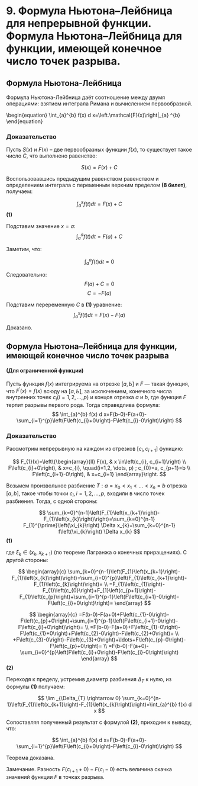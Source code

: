 # 9. Формула Ньютона–Лейбница для непрерывной функции. Формула Ньютона–Лейбница для функции, имеющей конечное число точек разрыва.


## Формула Ньютона-Лейбница

Формула Ньютона-Лейбница даёт соотношение между двумя операциями: взятием интеграла Римана и вычислением первообразной.


\begin{equation}
\int_{a}^{b} f(x) d x=\left.\mathcal{F}(x)\right|_{a} ^{b}
\end{equation}

### Доказательство
Пусть $S(x)$ и $F(x)$ – две первообразных функции $f(x)$, то существует такое число $C$, что выполнено равенство:

$$
S(x)=F(x)+C
$$

Воспользовавшись предыдущим равенством равенством и определением интеграла с переменным верхним пределом **(8 билет)**, получаем:

$$
\int_{a}^{x} f(t) d t=F(x)+C
$$    **(1)**

Подставим значение $x = a$:
$$
\int_{a}^{a} f(t) d t=F(a)+C
$$

Заметим, что:

$$
\int_{a}^{a} f(t) d t=0
$$

Следовательно:
$$F(a)+C=0$$
$$C=-F(a)$$

Подставим переременную $C$ в **(1)** уравнение:
$$
\int_{a}^{x} f(t) d t=F(x)-F(a)
$$

Доказано.



## Формула Ньютона–Лейбница для функции, имеющей конечное число точек разрыва

#### **(Для ограниченной функции)**

Пусть функция $f(x)$ интегрируема на отрезке $[а,Ь]$ и $F$ — такая функция, что $F^{\prime}(x)=f(x)$ всюду на $[а, Ь]$, за исключением, конечного числа внутренних точек $c_{i}(i=1,2, \dots, p)$ и концов отрезка $а$ и $b$, где функция $F$ терпит разрывы первого рода. 
Тогда справедлива формула:
$$
\int_{a}^{b} f(x) d x=F(b-0)-F(a+0)-\sum_{i=1}^{p}\left(F\left(c_{i}+0\right)-F\left(c_{i}-0\right)\right)
$$

### Доказательство

Рассмотрим непрерывную на каждом из отрезков $\left[c_{i}, c_{i+1}\right]$ функцию:

$$
F_{1}(x)=\left\{\begin{array}{ll}
F(x), & x \in\left(c_{i}, c_{i+1}\right) \\
F\left(c_{i}+0\right), & x=c_{i}, \quad(i=1,2, \dots, p) ; c_{0}=a, c_{p+1}=b \\
F\left(c_{i+1}-0\right), & x=c_{i+1}
\end{array}\right.
$$

Возьмем произвольное разбиение $T: a=x_{0}<x_{1}<\ldots<x_{n}=b$ отрезка $[а,b]$, такое чтобы точки $c_{i}, i=1,2, \dots, p$, входили в число точек разбиения. 
Тогда, с одной стороны:

$$
\sum_{k=0}^{n-1}\left(F_{1}\left(x_{k+1}\right)-F_{1}\left(x_{k}\right)\right)=\sum_{k=0}^{n-1} F_{1}^{\prime}\left(\xi_{k}\right) \Delta x_{k}=\sum_{k=0}^{n-1} f\left(\xi_{k}\right) \Delta x_{k}
$$
**(1)**

где $\xi_{k} \in\left(x_{k}, x_{k+1}\right)$ (по теореме Лагранжа о конечных приращениях). 
С другой стороны:

$$
\begin{array}{c}
\sum_{k=0}^{n-1}\left(F_{1}\left(x_{k+1}\right)-F_{1}\left(x_{k}\right)\right)=\sum_{i=0}^{p}\left(F_{1}\left(c_{k+1}\right)-F_{1}\left(c_{k}\right)\right)= \\
=F_{1}\left(c_{1}\right)-F_{1}\left(c_{0}\right)+F_{1}\left(c_{p+1}\right)-F_{1}\left(c_{p}\right)+\sum_{i=1}^{p-1}\left(F\left(c_{i+1}-0\right)-F\left(c_{i}+0\right)\right)=
\end{array}
$$

$$
\begin{array}{c}
=F(b-0)-F(a+0)+F\left(c_{1}-0\right)-F\left(c_{p}+0\right)+\sum_{i=1}^{p-1}\left(F\left(c_{i+1}-0\right)-F\left(c_{i}+0\right)\right)= \\
=F(b-0)-F(a+0)+F\left(c_{1}-0\right)-F\left(c_{1}+0\right)+F\left(c_{2}-0\right)-F\left(c_{2}+0\right)+ \\
+F\left(c_{3}-0\right)-F\left(c_{3}+0\right)+\ldots+F\left(c_{p}-0\right)-F\left(c_{p}+0\right)= \\
=F(b-0)-F(a+0)-\sum_{i=0}^{p}\left(F\left(c_{i}+0\right)-F\left(c_{i}-0\right)\right)
\end{array}
$$
**(2)**

Переходя к пределу, устремив диаметр разбиения $\Delta_{T}$ к нулю, из формулы **(1)** получаем:

$$
\lim _{\Delta_{T} \rightarrow 0} \sum_{k=0}^{n-1}\left(F_{1}\left(x_{k+1}\right)-F_{1}\left(x_{k}\right)\right)=\int_{a}^{b} f(x) d x
$$

Сопоставляя полученный результат с формулой **(2)**, приходим к выводу, что:

$$
\int_{a}^{b} f(x) d x=F(b-0)-F(a+0)-\sum_{i=1}^{p}\left(F\left(c_{i}+0\right)-F\left(c_{i}-0\right)\right)
$$

Теорема доказана.

Замечание.
Разность $F\left(c_{i+1}+0\right)-F\left(c_{i}-0\right)$ есть величина скачка значений функции $F$ в точках разрыва.











